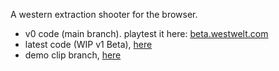 A western extraction shooter for the browser.

- v0 code (main branch). playtest it here: [beta.westwelt.com](https://beta.westwelt.com/)
- latest code (WIP v1 Beta), [here](https://github.com/sweriko/westwelt-v1.)
- demo clip branch, [here](https://github.com/sweriko/westwelt-v0/tree/for-breakout-demo-clip)

